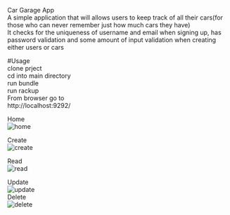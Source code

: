 Car Garage App  
A simple application that will allows users to keep track of all their cars(for those who can never remember just how much cars they have)  
It checks for the uniqueness of username and email when signing up, has password validation and some amount of input validation when creating either users or cars  

#Usage  
clone prject  
cd into main directory  
run bundle  
run rackup  
From browser go to    
http://localhost:9292/

Home  
![home](https://user-images.githubusercontent.com/56775968/74567356-99cd6780-4f43-11ea-9660-75006cec1d2e.png)

Create  
![create](https://user-images.githubusercontent.com/56775968/74567547-09dbed80-4f44-11ea-9b4e-b858ddcc544f.png)



Read  
![read](https://user-images.githubusercontent.com/56775968/74567619-33951480-4f44-11ea-85c7-a008c8ea62de.png)


Update  
![update](https://user-images.githubusercontent.com/56775968/74567775-82db4500-4f44-11ea-9d36-c04ac95c74ad.png)  
Delete  
![delete](https://user-images.githubusercontent.com/56775968/74568557-401a6c80-4f46-11ea-9d6c-6c930fff8249.png)




